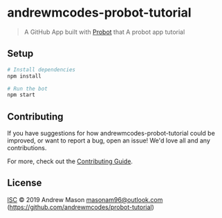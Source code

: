 # andrewmcodes-probot-tutorial

> A GitHub App built with [Probot](https://github.com/probot/probot) that A probot app tutorial

## Setup

```sh
# Install dependencies
npm install

# Run the bot
npm start
```

## Contributing

If you have suggestions for how andrewmcodes-probot-tutorial could be improved, or want to report a bug, open an issue! We'd love all and any contributions.

For more, check out the [Contributing Guide](CONTRIBUTING.md).

## License

[ISC](LICENSE) © 2019 Andrew Mason <masonam96@outlook.com> (https://github.com/andrewmcodes/probot-tutorial)
